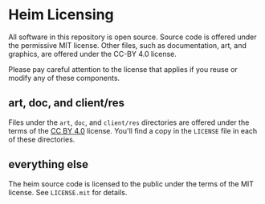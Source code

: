 # Heim Licensing

All software in this repository is open source. Source code is offered
under the permissive MIT license. Other files, such as documentation,
art, and graphics, are offered under the CC-BY 4.0 license.

Please pay careful attention to the license that applies if you reuse or modify
any of these components.

## art, doc, and client/res

Files under the `art`, `doc`, and `client/res` directories are offered under
the terms of the [CC BY 4.0](http://creativecommons.org/licenses/by/4.0/)
license.  You'll find a copy in the `LICENSE` file in each of these
directories.

## everything else

The heim source code is licensed to the public under the terms of the MIT
license. See `LICENSE.mit` for details.
